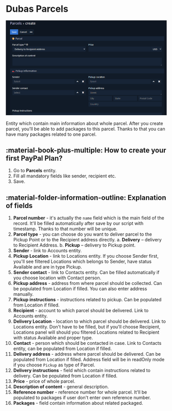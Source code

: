 # Dubas Parcels
![Parcels](../../images/shipping-manager/shipping-manager.png)

Entity which contain main information about whole parcel. After you create parcel, you'll be able to add packages to this parcel. Thanks to that you can have many packages related to one parcel.

## :material-book-plus-multiple: How to create your first PayPal Plan?
1.	Go to **Parcels** entity.
2.	Fill all mandatory fields like sender, recipient etc.
3.	Save.

## :material-folder-information-outline: Explanation of fields

1. **Parcel number** - it's actually the `name` field which is the main field of the record. It'll be filled automatically after save by our script with timestamp. Thanks to that number will be unique.
2. **Parcel type** - you can choose do you want to deliver parcel to the Pickup Point or to the Recipient address directly.
    a.	**Delivery** – delivery to Recipient Address.
    b.	**Pickup** – delivery to Pickup point.
3. **Sender** - link to Accounts entity.
4. **Pickup Location** - link to Locations entity. If you choose Sender first, you'll see filtered Locations which belongs to Sender, have status Available and are in type Pickup.
5. **Sender contact** - link to Contacts entity. Can be filled automatically if you choose location with Contact person.
6. **Pickup address** - address from where parcel should be collected. Can be populated from Location if filled. You can also enter address manually.
7. **Pickup instructions** - instructions related to pickup. Can be populated from Location if filled.
8. **Recipient** - account to which parcel should be delivered. Link to Accounts entity.
9. **Delivery Location** - location to which parcel should be delivered. Link to Locations entity. Don't have to be filled, but if you'll choose Recipient, Locations panel will should you filtered Locations related to Recipient with status Available and proper type.
10. **Contact** - person which should be contacted in case. Link to Contacts entity, can be populated from Location if filled.
11. **Delivery address** - address where parcel should be delivered. Can be populated from Location if filled. Address field will be in readOnly mode if you choose `Pickup` as type of Parcel.
12. **Delivery instructions** - field which contain instructions related to delivery. Can be populated from Location if filled.
13. **Price** - price of whole parcel.
14. **Description of content** - general description.
15. **Reference number** - reference number for whole parcel. It'll be populated to packages if user don't enter own reference number.
16. **Packages** - field contain information about related packaged.
